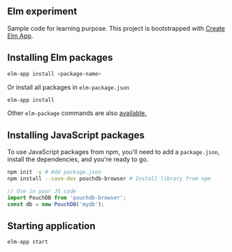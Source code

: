 ## Elm experiment
Sample code for learning purpose.
This project is bootstrapped with [Create Elm App](https://github.com/halfzebra/create-elm-app).

## Installing Elm packages

```sh
elm-app install <package-name>
```

Or install all packages in `elm-package.json`

```sh
elm-app install
```

Other `elm-package` commands are also [available.](#package)

## Installing JavaScript packages

To use JavaScript packages from npm, you'll need to add a `package.json`, install the dependencies, and you're ready to go.

```sh
npm init -y # Add package.json
npm install --save-dev pouchdb-browser # Install library from npm
```

```js
// Use in your JS code
import PouchDB from 'pouchdb-browser';
const db = new PouchDB('mydb');
```

## Starting application

```sh
elm-app start
```
